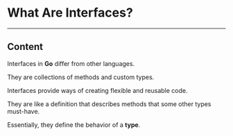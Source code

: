 ﻿---
author: Stefan-Stojanovic

type: normal

category: how to

---

# What Are Interfaces?

---
## Content

Interfaces in **Go** differ from other languages.

They are collections of methods and custom types.

Interfaces provide ways of creating flexible and reusable code.

They are like a definition that describes methods that some other types must-have.

Essentially, they define the behavior of a **type**.